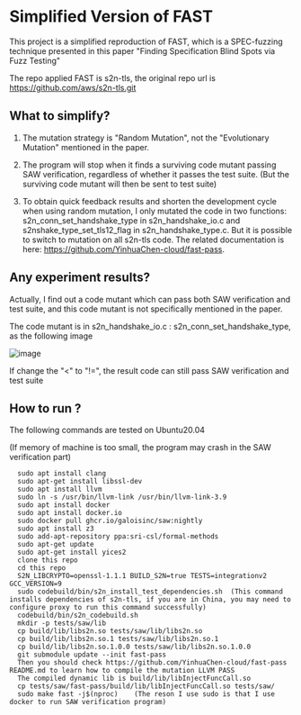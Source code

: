 # Simplified Version of FAST

This project is a simplified reproduction of FAST, which is a SPEC-fuzzing technique presented in this paper "Finding Specification Blind Spots via Fuzz Testing"

The repo applied FAST is s2n-tls, the original repo url is https://github.com/aws/s2n-tls.git

## What to simplify?

1. The mutation strategy is "Random Mutation", not the "Evolutionary Mutation" mentioned in the paper.

2. The program will stop when it finds a surviving code mutant passing SAW verification, regardless of whether it passes the test suite. (But the surviving code mutant will then be sent to test suite)

3. To obtain quick feedback results and shorten the development cycle when using random mutation, I only mutated the code in two functions: s2n_conn_set_handshake_type in s2n_handshake_io.c and s2nshake_type_set_tls12_flag in s2n_handshake_type.c. But it is possible to switch to mutation on all s2n-tls code. The related documentation is here: https://github.com/YinhuaChen-cloud/fast-pass.

## Any experiment results?

Actually, I find out a code mutant which can pass both SAW verification and test suite, and this code mutant is not specifically mentioned in the paper.

The code mutant is in s2n_handshake_io.c : s2n_conn_set_handshake_type, as the following image

![image](https://github.com/YinhuaChen-cloud/fast/assets/57990071/1a140c26-e459-479e-afd8-f94b661dd808)

If change the "<" to "!=", the result code can still pass SAW verification and test suite

## How to run ?

The following commands are tested on Ubuntu20.04

(If memory of machine is too small, the program may crash in the SAW verification part)

```
  sudo apt install clang
  sudo apt-get install libssl-dev
  sudo apt install llvm
  sudo ln -s /usr/bin/llvm-link /usr/bin/llvm-link-3.9
  sudo apt install docker
  sudo apt install docker.io
  sudo docker pull ghcr.io/galoisinc/saw:nightly
  sudo apt install z3
  sudo add-apt-repository ppa:sri-csl/formal-methods
  sudo apt-get update
  sudo apt-get install yices2
  clone this repo
  cd this repo
  S2N_LIBCRYPTO=openssl-1.1.1 BUILD_S2N=true TESTS=integrationv2 GCC_VERSION=9
  sudo codebuild/bin/s2n_install_test_dependencies.sh  (This command installs dependencies of s2n-tls, if you are in China, you may need to configure proxy to run this command successfully)
  codebuild/bin/s2n_codebuild.sh
  mkdir -p tests/saw/lib
  cp build/lib/libs2n.so tests/saw/lib/libs2n.so
  cp build/lib/libs2n.so.1 tests/saw/lib/libs2n.so.1
  cp build/lib/libs2n.so.1.0.0 tests/saw/lib/libs2n.so.1.0.0
  git submodule update --init fast-pass
  Then you should check https://github.com/YinhuaChen-cloud/fast-pass README.md to learn how to compile the mutation LLVM PASS 
  The compiled dynamic lib is build/lib/libInjectFuncCall.so
  cp tests/saw/fast-pass/build/lib/libInjectFuncCall.so tests/saw/
  sudo make fast -j$(nproc)    (The reson I use sudo is that I use docker to run SAW verification program)
```



